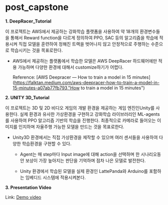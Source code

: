 # post_capstone

**1. DeepRacer_Tutorial**

   이 프로젝트는 AWS에서 제공하는 강화학습 플랫폼을 사용하여 약 18개의 환경변수들을 통해서 Reward function을 다르게 정의하여 PPO, SAC 등의 알고리즘을 학습에 적용시켜 직접 모델을 훈련하여 정해진 트랙을 벗어나지 않고 안정적으로 주행하는 수준으로 학습시키는 것을 목표로한다.

- AWS에서 제공하는 플랫폼에서 학습한 모델은 AWS DeepRacer 하드웨어에만 적용 가능하며 다양한 환경에 대해서 customize하기가 어렵다.

   Reference: [AWS Deepracer — How to train a model in 15 minutes](https://falktan.medium.com/aws-deepracer-how-to-train-a-model-in-15-minutes-a07ab77fb793,"How to train a model in 15 minutes")

   

**2. UNITY 3D_Tutorial**

   이 프로젝트는 3D 및 2D 비디오 게임의 개발 환경을 제공하는 게임 엔진인Unity를 사용한다. 실제 환경과 유사한 가상환경을 구현하고 강화학습 라이브러리인 ML-agents를 사용하여 PPO 알고리즘 기반의 학습을 진행한다. 최종적으로 카메라로 들어오는 이미지를 인지하며 자율주행 가능한 모델을 만드는 것을 목표로한다.

- Unity3D 환경에서는 직접 가상환경을 제작할 수 있으며 여러 센서들을 사용하여 다양한 학습환경을 구현할 수 있다.

   - Agent는 매 step마다 Input image에 대해 action을 선택하며 한 시나리오동안 보상이 가장 높아지는 판단을 기억하며 점차 나은 모델로 발전한다.

   - Unity 환경에서 학습된 모델을 실제 환경인 LattePanda와 Arduino를 포함하는 임베디드 시스템에 적용시켜본다.

     

**3. Presentation Video**

   Link: [Demo video](https://www.youtube.com/watch?v=10BTBinHHnM)

   

